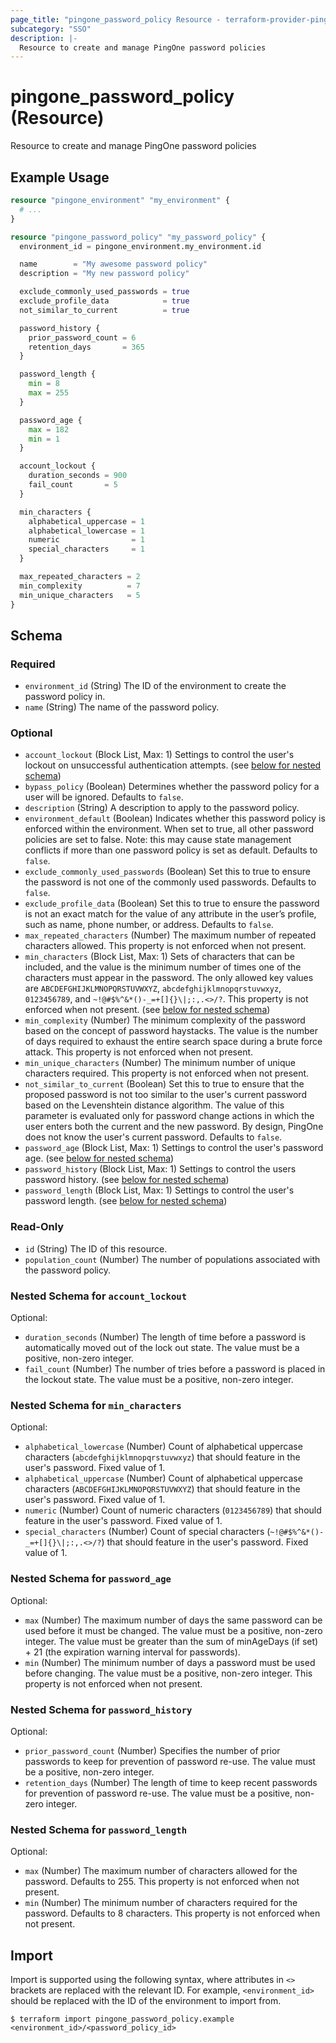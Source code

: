 ```yaml
---
page_title: "pingone_password_policy Resource - terraform-provider-pingone"
subcategory: "SSO"
description: |-
  Resource to create and manage PingOne password policies
---
```


# pingone_password_policy (Resource)

Resource to create and manage PingOne password policies

## Example Usage

```terraform
resource "pingone_environment" "my_environment" {
  # ...
}

resource "pingone_password_policy" "my_password_policy" {
  environment_id = pingone_environment.my_environment.id

  name        = "My awesome password policy"
  description = "My new password policy"

  exclude_commonly_used_passwords = true
  exclude_profile_data            = true
  not_similar_to_current          = true

  password_history {
    prior_password_count = 6
    retention_days       = 365
  }

  password_length {
    min = 8
    max = 255
  }

  password_age {
    max = 182
    min = 1
  }

  account_lockout {
    duration_seconds = 900
    fail_count       = 5
  }

  min_characters {
    alphabetical_uppercase = 1
    alphabetical_lowercase = 1
    numeric                = 1
    special_characters     = 1
  }

  max_repeated_characters = 2
  min_complexity          = 7
  min_unique_characters   = 5
}
```

<!-- schema generated by tfplugindocs -->
## Schema

### Required

- `environment_id` (String) The ID of the environment to create the password policy in.
- `name` (String) The name of the password policy.

### Optional

- `account_lockout` (Block List, Max: 1) Settings to control the user's lockout on unsuccessful authentication attempts. (see [below for nested schema](#nestedblock--account_lockout))
- `bypass_policy` (Boolean) Determines whether the password policy for a user will be ignored. Defaults to `false`.
- `description` (String) A description to apply to the password policy.
- `environment_default` (Boolean) Indicates whether this password policy is enforced within the environment. When set to true, all other password policies are set to false. Note: this may cause state management conflicts if more than one password policy is set as default. Defaults to `false`.
- `exclude_commonly_used_passwords` (Boolean) Set this to true to ensure the password is not one of the commonly used passwords. Defaults to `false`.
- `exclude_profile_data` (Boolean) Set this to true to ensure the password is not an exact match for the value of any attribute in the user’s profile, such as name, phone number, or address. Defaults to `false`.
- `max_repeated_characters` (Number) The maximum number of repeated characters allowed. This property is not enforced when not present.
- `min_characters` (Block List, Max: 1) Sets of characters that can be included, and the value is the minimum number of times one of the characters must appear in the password. The only allowed key values are `ABCDEFGHIJKLMNOPQRSTUVWXYZ`, `abcdefghijklmnopqrstuvwxyz`, `0123456789`, and `~!@#$%^&*()-_=+[]{}\|;:,.<>/?`. This property is not enforced when not present. (see [below for nested schema](#nestedblock--min_characters))
- `min_complexity` (Number) The minimum complexity of the password based on the concept of password haystacks. The value is the number of days required to exhaust the entire search space during a brute force attack. This property is not enforced when not present.
- `min_unique_characters` (Number) The minimum number of unique characters required. This property is not enforced when not present.
- `not_similar_to_current` (Boolean) Set this to true to ensure that the proposed password is not too similar to the user's current password based on the Levenshtein distance algorithm. The value of this parameter is evaluated only for password change actions in which the user enters both the current and the new password. By design, PingOne does not know the user's current password. Defaults to `false`.
- `password_age` (Block List, Max: 1) Settings to control the user's password age. (see [below for nested schema](#nestedblock--password_age))
- `password_history` (Block List, Max: 1) Settings to control the users password history. (see [below for nested schema](#nestedblock--password_history))
- `password_length` (Block List, Max: 1) Settings to control the user's password length. (see [below for nested schema](#nestedblock--password_length))

### Read-Only

- `id` (String) The ID of this resource.
- `population_count` (Number) The number of populations associated with the password policy.

<a id="nestedblock--account_lockout"></a>
### Nested Schema for `account_lockout`

Optional:

- `duration_seconds` (Number) The length of time before a password is automatically moved out of the lock out state. The value must be a positive, non-zero integer.
- `fail_count` (Number) The number of tries before a password is placed in the lockout state. The value must be a positive, non-zero integer.


<a id="nestedblock--min_characters"></a>
### Nested Schema for `min_characters`

Optional:

- `alphabetical_lowercase` (Number) Count of alphabetical uppercase characters (`abcdefghijklmnopqrstuvwxyz`) that should feature in the user's password.  Fixed value of 1.
- `alphabetical_uppercase` (Number) Count of alphabetical uppercase characters (`ABCDEFGHIJKLMNOPQRSTUVWXYZ`) that should feature in the user's password.  Fixed value of 1.
- `numeric` (Number) Count of numeric characters (`0123456789`) that should feature in the user's password.  Fixed value of 1.
- `special_characters` (Number) Count of special characters (`~!@#$%^&*()-_=+[]{}\|;:,.<>/?`) that should feature in the user's password.  Fixed value of 1.


<a id="nestedblock--password_age"></a>
### Nested Schema for `password_age`

Optional:

- `max` (Number) The maximum number of days the same password can be used before it must be changed. The value must be a positive, non-zero integer.  The value must be greater than the sum of minAgeDays (if set) + 21 (the expiration warning interval for passwords).
- `min` (Number) The minimum number of days a password must be used before changing. The value must be a positive, non-zero integer. This property is not enforced when not present.


<a id="nestedblock--password_history"></a>
### Nested Schema for `password_history`

Optional:

- `prior_password_count` (Number) Specifies the number of prior passwords to keep for prevention of password re-use. The value must be a positive, non-zero integer.
- `retention_days` (Number) The length of time to keep recent passwords for prevention of password re-use. The value must be a positive, non-zero integer.


<a id="nestedblock--password_length"></a>
### Nested Schema for `password_length`

Optional:

- `max` (Number) The maximum number of characters allowed for the password. Defaults to 255. This property is not enforced when not present.
- `min` (Number) The minimum number of characters required for the password. Defaults to 8 characters. This property is not enforced when not present.

## Import

Import is supported using the following syntax, where attributes in `<>` brackets are replaced with the relevant ID.  For example, `<environment_id>` should be replaced with the ID of the environment to import from.

```shell
$ terraform import pingone_password_policy.example <environment_id>/<password_policy_id>
```
